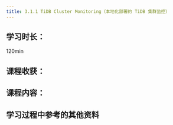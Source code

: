 ```yaml
---
title: 3.1.1 TiDB Cluster Monitoring（本地化部署的 TiDB 集群监控）
---
```


## 学习时长：

120min

## 课程收获：

## 课程内容：

>

## 学习过程中参考的其他资料
